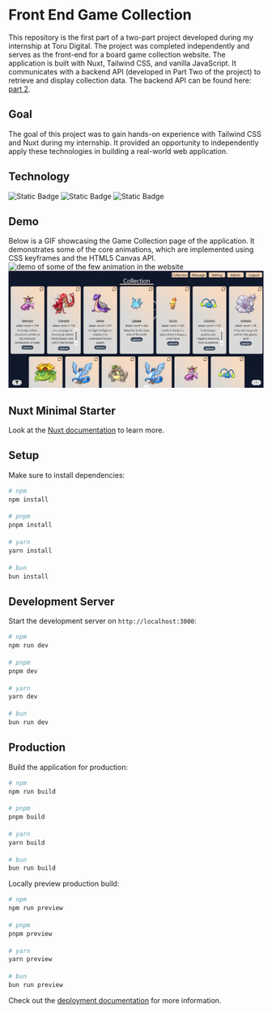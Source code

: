 # Front End Game Collection
This repository is the first part of a two-part project developed during my internship at Toru Digital. The project was completed independently and serves as the front-end for a board game collection website.
The application is built with Nuxt, Tailwind CSS, and vanilla JavaScript. It communicates with a backend API (developed in Part Two of the project) to retrieve and display collection data. The backend API can be found here: [part 2](https://github.com/GeorgeFinch1234/Collectionbackend).
## Goal
The goal of this project was to gain hands-on experience with Tailwind CSS and Nuxt during my internship. It provided an opportunity to independently apply these technologies in building a real-world web application.
## Technology 
![Static Badge](https://img.shields.io/badge/javascript-blue)
![Static Badge](https://img.shields.io/badge/tailwind-blue)
![Static Badge](https://img.shields.io/badge/nuxt-green)

## Demo
Below is a GIF showcasing the Game Collection page of the application. It demonstrates some of the core animations, which are implemented using CSS keyframes and the HTML5 Canvas API.
![demo of some of the few animation in the website](/public/assets/aniamtionExample.gif)
![Alt text](public/assets/collectionDemo.jpg)

## Nuxt Minimal Starter

Look at the [Nuxt documentation](https://nuxt.com/docs/getting-started/introduction) to learn more.

## Setup

Make sure to install dependencies:

```bash
# npm
npm install

# pnpm
pnpm install

# yarn
yarn install

# bun
bun install
```

## Development Server

Start the development server on `http://localhost:3000`:

```bash
# npm
npm run dev

# pnpm
pnpm dev

# yarn
yarn dev

# bun
bun run dev
```

## Production

Build the application for production:

```bash
# npm
npm run build

# pnpm
pnpm build

# yarn
yarn build

# bun
bun run build
```

Locally preview production build:

```bash
# npm
npm run preview

# pnpm
pnpm preview

# yarn
yarn preview

# bun
bun run preview
```

Check out the [deployment documentation](https://nuxt.com/docs/getting-started/deployment) for more information.
